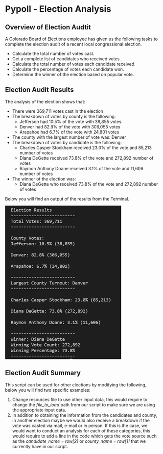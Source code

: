 # Pypoll - Election Analysis


## Overview of Election Audtit

A Colorado Board of Elections employee has given us the following tasks to complete the election audit of a recent local congressional election.
- Calculate the total number of votes cast.
- Get a complete list of candidates who received votes.
- Calculate the total number of votes each candidate received.
- Calculate the percentage of votes each candidate won.
- Determine the winner of the election based on popular vote.


## Election Audit Results

The analysis of the election shows that:
- There were 369,711 votes cast in the election
- The breakdown of votes by county is the following:
  - Jefferson had 10.5% of the vote with 38,855 votes
  - Denver had 82.8% of the vote with 306,055 votes
  - Arapahoe had 6.7% of the vote with 24,801 votes
- The county with the largest number of vote was: Denver
- The breakdown of votes by candidate is the following:
  - Charles Casper Stockham received 23.0% of the vote and 85,213 number of votes
  - Diana DeGette received 73.8% of the vote and 272,892 number of votes
  - Raymon Anthony Doane received 3.1% of the vote and 11,606 number of votes
- The winner of the election was: 
  - Diana DeGette who received 73.8% of the vote and 272,892 number of votes

Below you will find an output of the results from the Terminal.

![](Terminal_Output.png)


## Election Audit Summary

This script can be used for other elections by modifying the following, below you will find two specific examples: 
1. Change resources file to use other input data, this would require to change the *file_to_load* path from our script to make sure we are using the appropriate input data.
2. In addition to obtaining the information from the candidates and county, in another election maybe we would also receive a breakdown if the vote was casted via mail, e-mail or in person. If this is the case, we would want to conduct an analysis for each of these categories, this would require to add a line in the code which gets the vote source such as the *candidate_name = row[2]* or *county_name = row[1]* that we currently have in our script.

